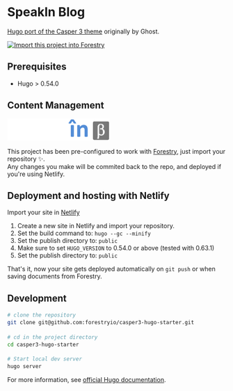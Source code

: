 # SpeakIn Blog

[Hugo port of the Casper 3 theme](https://github.com/jonathanjanssens/hugo-casper3) originally by Ghost.

<a href="https://app.forestry.io/quick-start?repo=forestryio/casper3-hugo-starter&engine=hugo&version=0.63.1"><img alt="Import this project into Forestry" src="https://assets.forestry.io/import-to-forestryK.svg" />
</a>

## Prerequisites

- Hugo > 0.54.0

## Content Management

![Forestry user interface](static/images/logo-new.png)

This project has been pre-configured to work with [Forestry](https://forestry.io), just import your repository ✨. \
Any changes you make will be commited back to the repo, and deployed if you're using Netlify.

## Deployment and hosting with Netlify

Import your site in [Netlify](https://netlify.com)

1. Create a new site in Netlify and import your repository.
2. Set the build command to: `hugo --gc --minify`
3. Set the publish directory to: `public`
4. Make sure to set `HUGO_VERSION` to 0.54.0 or above (tested with 0.63.1)
3. Set the publish directory to: `public`

That's it, now your site gets deployed automatically on `git push` or when saving documents from Forestry.

## Development

```bash
# clone the repository
git clone git@github.com:forestryio/casper3-hugo-starter.git

# cd in the project directory
cd casper3-hugo-starter

# Start local dev server
hugo server
```

For more information, see [official Hugo documentation](https://gohugo.io/getting-started/).
